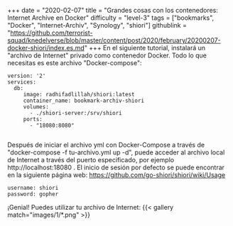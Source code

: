 +++
date = "2020-02-07"
title = "Grandes cosas con los contenedores: Internet Archive en Docker"
difficulty = "level-3"
tags = ["bookmarks", "Docker", "Internet-Archiv", "Synology", "shiori"]
githublink = "https://github.com/terrorist-squad/knedelverse/blob/master/content/post/2020/february/20200207-docker-shiori/index.es.md"
+++
En el siguiente tutorial, instalará un "archivo de Internet" privado como contenedor Docker. Todo lo que necesitas es este archivo "Docker-compose":
```
version: '2'
services:
  db:
     image: radhifadlillah/shiori:latest
     container_name: bookmark-archiv-shiori
     volumes:
       - ./shiori-server:/srv/shiori
     ports:
       - "18080:8080"


```
Después de iniciar el archivo yml con Docker-Compose a través de "docker-compose -f tu-archivo.yml up -d", puede acceder al archivo local de Internet a través del puerto especificado, por ejemplo http://localhost:18080 . El inicio de sesión por defecto se puede encontrar en la siguiente página web: https://github.com/go-shiori/shiori/wiki/Usage
```
username: shiori
password: gopher

```
¡Genial! Puedes utilizar tu archivo de Internet:
{{< gallery match="images/1/*.png" >}}